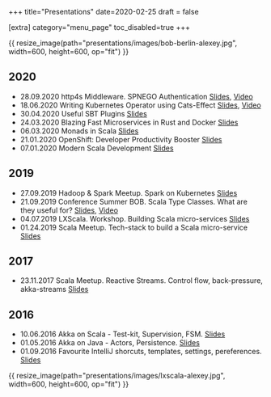 +++
title="Presentations"
date=2020-02-25
draft = false

[extra]
category="menu_page"
toc_disabled=true
+++

{{ resize_image(path="presentations/images/bob-berlin-alexey.jpg", width=600, height=600, op="fit") }}

## 2020
- 28.09.2020 http4s Middleware. SPNEGO Authentication [Slides](https://speakerdeck.com/alexeyn/http4s-middleware), [Video](https://www.youtube.com/watch?v=Jw_MALH3VDc)
- 18.06.2020 Writing Kubernetes Operator using Cats-Effect [Slides](https://speakerdeck.com/alexeyn/writing-kubernetes-operators-using-cats-effect), [Video](https://www.youtube.com/watch?v=5sDmT1-ZgYY)
- 30.04.2020 Useful SBT Plugins [Slides](https://speakerdeck.com/alexeyn/useful-sbt-plugins)
- 24.03.2020 Blazing Fast Microservices in Rust and Docker [Slides](https://speakerdeck.com/alexeyn/blazing-fast-microservices-in-rust-and-docker)
- 06.03.2020 Monads in Scala [Slides](https://speakerdeck.com/alexeyn/monads-in-scala)
- 21.01.2020 OpenShift: Developer Productivity Booster [Slides](https://speakerdeck.com/alexeyn/openshift-developer-productivity-booster)
- 07.01.2020 Modern Scala Development [Slides](https://speakerdeck.com/alexeyn/scala-club-modern-development-in-scala)

## 2019
- 27.09.2019 Hadoop & Spark Meetup. Spark on Kubernetes [Slides](https://speakerdeck.com/alexeyn/spark-on-kubernetes)
- 21.09.2019 Conference Summer BOB. Scala Type Classes. What are they useful for? [Slides](https://speakerdeck.com/alexeyn/scala-type-classes-what-are-they-useful-for-1e5ed6bf-6440-40de-86a9-b34b5cfff3af), [Video](https://www.youtube.com/watch?v=BpDIbkG_lbU)
- 04.07.2019 LXScala. Workshop. Building Scala micro-services [Slides](https://speakerdeck.com/alexeyn/workshop-building-scala-microservice)
- 01.24.2019 Scala Meetup. Tech-stack to build a Scala micro-service [Slides](https://speakerdeck.com/alexeyn/tech-stack-overview-building-scala-microservices)

## 2017
- 23.11.2017 Scala Meetup. Reactive Streams. Control flow, back-pressure, akka-streams [Slides](https://speakerdeck.com/alexeyn/scala-reactive-streams)

## 2016
- 10.06.2016 Akka on Scala - Test-kit, Supervision, FSM. [Slides](https://speakerdeck.com/alexeyn/devmeetup-akka-on-scala)
- 01.05.2016 Akka on Java - Actors, Persistence. [Slides](https://speakerdeck.com/alexeyn/devmeetup-akka-on-java)
- 01.09.2016 Favourite IntelliJ shorcuts, templates, settings, pereferences. [Slides](https://speakerdeck.com/alexeyn/favorite-intellij-shortcuts)

{{ resize_image(path="presentations/images/lxscala-alexey.jpg", width=600, height=600, op="fit") }}